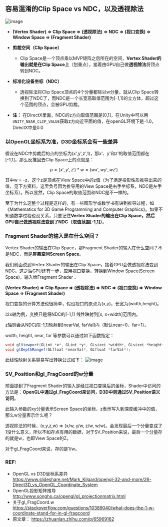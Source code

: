 ## 容易混淆的Clip Space vs NDC，以及透视除法
![image](https://github.com/ThereAreBearsComing/aBookOFtechArt/assets/74708198/2ab1a20b-8242-4bcb-a5eb-4a1e8298ce31)
* **(Vertex Shader) => Clip Space => (透视除法) => NDC => (视口变换) => Window Space => (Fragment Shader)**

* **剪裁空间（Clip Space）**
  * Clip Space是一个顶点乘以MVP矩阵之后所在的空间，**Vertex Shader的输出就是在Clip Space上**（划重点），接着由GPU自己做**透视除法**将顶点转到NDC。

* **标准化设备坐标（NDC）**
  * 透视除法将Clip Space顶点的4个分量都除以w分量，就从Clip Space转换到了NDC了，而NDC是一个长宽高取值范围为[-1,1]的立方体，超过这个范围的顶点，会被GPU剪裁。

* **注：** 在DirectX里面，NDC的z方向取值范围是[0,1]，在Unity中可以用`UNITY_NEAR_CLIP_VALUE`获取z方向近平面的值，在openGL环境下是-1.0，DirectX中是0.0

### 以OpenGL坐标系为准，D3D坐标系会有一些差异
假设在NDC中剪裁后的点的坐标为(x',y',z',1)，那x‘、y'和z'的取值范围都在[-1,1]，那么反推回去Clip Space上的点就是：

$$
p = (x', y', z') * w = (wx', wy', wz')
$$

其中w = -z，这个z是顶点在View Space中的z值（为了满足投影性质推导出来的值，见下方资料，这里负号因为推导用的View Space是右手坐标系，NDC是左手坐标系）。所以显然，Clip Space的取值范围和NDC是不一样的。

至于为什么这整个过程是这样的，有一些图形学或数学书有讲到推导过程，如《Mathematics for 3D Game Programming and Computer Graphics》。如果不知道数学过程也没关系，只要记住**Vertex Shader的输出在Clip Space，然后GPU自己做透视除法变到了NDC（取值范围[-1,1]）**。

### Fragment Shader的输入是在什么空间？
Vertex Shader的输出在Clip Space，那Fragment Shader的输入在什么空间？不是NDC，而是**屏幕空间Screen Space**。

我们前面说到Vertex Shader的输出在Clip Space，接着GPU会做透视除法变到NDC。这之后GPU还有一步，应用视口变换，转换到Window Space(Screen Space)，输入给Fragment Shader：

**(Vertex Shader) => Clip Space => (透视除法) => NDC => (视口变换) => Window Space => (Fragment Shader)**

视口变换的计算方法也很简单，假设视口的原点为(x,y)，长宽为(width,height)。

以x轴为例，变换只是将NDC的[-1,1] 线性映射到[x, x+width]范围内。

z轴则会从NDC的[-1,1]映射到[nearVal, farVal]内（默认near=0，far=1）。

width, height, near, far 等参数可以通过如下函数指定：
```C#
void glViewport(GLint *x*, GLint *y*, GLsizei *width*, GLsizei *height*);
void glDepthRangef(GLfloat *nearVal*, GLfloat *farVal*);
```
此线性映射关系容易写出转换公式如下：
![image](https://github.com/ThereAreBearsComing/aBookOFtechArt/assets/74708198/03fc0c8e-4f85-49f1-886e-7aa84c383e54)

### SV_Position和gl_FragCoord的w分量
前面提到了Fragment Shader的输入是经过视口变换后的坐标，Shader中访问的方法是：**OpenGL中通过gl_FragCoord来访问，D3D中则通过SV_Position语义访问**。

此输入参数的xy分量表示Screen Space的坐标，z表示写入到深度缓冲中的值，那么w分量表示什么呢？

透视除法的时候，(x,y,z,w) => (x/w, y/w, z/w, w/w)。会发现最后一个分量变成了1没什么意义，所以不如存点有用的数据，对于SV_Position来说，最后一个分量存的就是w，也即View Space的Z。

对于gl_FragCoord来说，存的是1/w。

### REF:
* OpenGL vs D3D坐标系差异 https://www.slideshare.net/Mark_Kilgard/opengl-32-and-more/26-Direct3D_vs_OpenGL_Coordinate_System
* OpenGL投影矩阵推导 http://www.songho.ca/opengl/gl_projectionmatrix.html
* 关于gl_FragCoord.w https://stackoverflow.com/questions/10389040/what-does-the-1-w-coordinate-stand-for-in-gl-fragcoord
* 原文章： https://zhuanlan.zhihu.com/p/65969162







